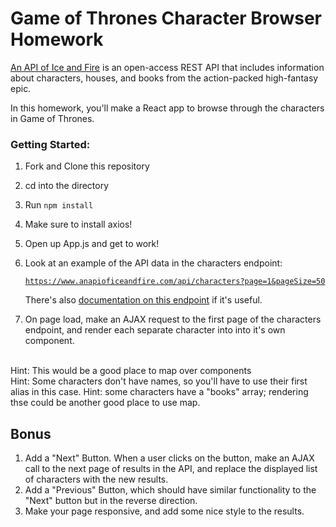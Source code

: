 # Game of Thrones Character Browser Homework

[An API of Ice and Fire](https://www.anapioficeandfire.com/) is an open-access REST API that includes information about characters, houses, and books from the action-packed high-fantasy epic.

In this homework, you'll make a React app to browse through the characters in Game of Thrones.

### Getting Started:

1. Fork and Clone this repository
1. cd into the directory
1. Run `npm install`
1. Make sure to install axios!
1. Open up App.js and get to work!
1. Look at an example of the API data in the characters endpoint:

    [`https://www.anapioficeandfire.com/api/characters?page=1&pageSize=50`](https://www.anapioficeandfire.com/api/characters?page=1&pageSize=50)

   There's also [documentation on this endpoint](https://www.anapioficeandfire.com/Documentation#characters) if it's useful.
1. On page load, make an AJAX request to the first page of the characters endpoint, and render each separate character into into it's own component.
<br>
   Hint: This would be a good place to map over components
   <br>
   Hint: Some characters don't have names, so you'll have to use their first alias in this case.
   Hint: some characters have a "books" array; rendering thse could be another good place to use map.

## Bonus
1. Add a "Next" Button. When a user clicks on the button, make an AJAX call to the next page of results in the API, and replace the displayed list of characters with the new results.
1. Add a "Previous" Button, which should have similar functionality to the "Next" button but in the reverse direction.
1. Make your page responsive, and add some nice style to the results.

